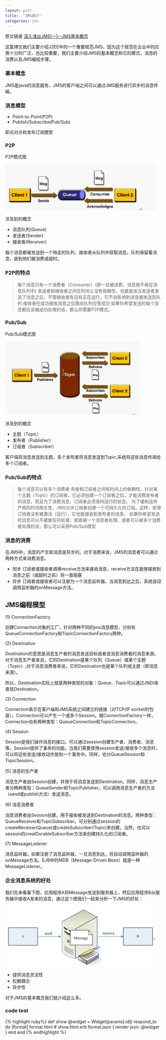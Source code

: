 ```yaml
---
layout: post
title:  "JMS简介"
categories: jms
---
```


原文链接  [深入浅出JMS(一)--JMS基本概念](http://blog.csdn.net/jiuqiyuliang/article/details/46701559)

这篇博文我们主要介绍J2EE中的一个重要规范JMS，因为这个规范在企业中的应用十分的广泛，也比较重要，我们主要介绍JMS的基本概念和它的模式，消息的消费以及JMS编程步骤。
<!--more-->
### 基本概念

JMS是java的消息服务，JMS的客户端之间可以通过JMS服务进行异步的消息传输。

### 消息模型

- Point-to-Point(P2P)
- Publish/Subscribe(Pub/Sub)

即点对点和发布订阅模型

### P2P

P2P模式图 

![Alt text](/images/p2p.jpg)

涉及到的概念 
- 消息队列(Queue)
- 发送者(Sender)
- 接收者(Receiver)

每个消息都被发送到一个特定的队列，接收者从队列中获取消息。队列保留着消息，直到他们被消费或超时。


### P2P的特点
>每个消息只有一个消费者（Consumer）(即一旦被消费，消息就不再在消息队列中)
>发送者和接收者之间在时间上没有依赖性，也就是说当发送者发送了消息之后，不管接收者有没有正在运行，它不会影响到消息被发送到队列
>接收者在成功接收消息之后需向队列应答成功
>如果你希望发送的每个消息都应该被成功处理的话，那么你需要P2P模式。

### Pub/Sub

Pub/Sub模式图 

![Alt text](/images/pubsub.jpg)

涉及到的概念 
- 主题（Topic）
- 发布者（Publisher）
- 订阅者（Subscriber） 

客户端将消息发送到主题。多个发布者将消息发送到Topic,系统将这些消息传递给多个订阅者。


### Pub/Sub的特点

> 每个消息可以有多个消费者
>布者和订阅者之间有时间上的依赖性。针对某个主题（Topic）的订阅者，它必须创建一个订阅者之后，才能消费发布者的消息，而且为了消费消息，订阅者必须保持运行的状态。
>为了缓和这样严格的时间相关性，JMS允许订阅者创建一个可持久化的订阅。这样，即使订阅者没有被激活（运行），它也能接收到发布者的消息。
>如果你希望发送的消息可以不被做任何处理、或者被一个消息者处理、或者可以被多个消费者处理的话，那么可以采用Pub/Sub模型

### 消息的消费 
在JMS中，消息的产生和消息是异步的。对于消费来说，JMS的消息者可以通过两种方式来消费消息。 
- 同步 
订阅者或接收者调用receive方法来接收消息，receive方法在能够接收到消息之前（或超时之前）将一直阻塞 
- 异步 
订阅者或接收者可以注册为一个消息监听器。当消息到达之后，系统自动调用监听器的onMessage方法。


## JMS编程模型

(1) ConnectionFactory

创建Connection对象的工厂，针对两种不同的jms消息模型，分别有QueueConnectionFactory和TopicConnectionFactory两种。

(2) Destination

Destination的意思是消息生产者的消息发送目标或者说消息消费者的消息来源。对于消息生产者来说，它的Destination是某个队列（Queue）或某个主题（Topic）;对于消息消费者来说，它的Destination也是某个队列或主题（即消息来源）。

所以，Destination实际上就是两种类型的对象：Queue、Topic可以通过JNDI来查找Destination。

(3) Connection

Connection表示在客户端和JMS系统之间建立的链接（对TCP/IP socket的包装）。Connection可以产生一个或多个Session。跟ConnectionFactory一样，Connection也有两种类型：QueueConnection和TopicConnection。

(4) Session

Session是我们操作消息的接口。可以通过session创建生产者、消费者、消息等。Session提供了事务的功能。当我们需要使用session发送/接收多个消息时，可以将这些发送/接收动作放到一个事务中。同样，也分QueueSession和TopicSession。

(5) 消息的生产者

消息生产者由Session创建，并用于将消息发送到Destination。同样，消息生产者分两种类型：QueueSender和TopicPublisher。可以调用消息生产者的方法（send或publish方法）发送消息。

(6) 消息消费者

消息消费者由Session创建，用于接收被发送到Destination的消息。两种类型：QueueReceiver和TopicSubscriber。可分别通过session的createReceiver(Queue)或createSubscriber(Topic)来创建。当然，也可以session的creatDurableSubscriber方法来创建持久化的订阅者。

(7) MessageListener

消息监听器。如果注册了消息监听器，一旦消息到达，将自动调用监听器的onMessage方法。EJB中的MDB（Message-Driven Bean）就是一种MessageListener。


### 企业消息系统的好处

我们先来看看下图，应用程序A将Message发送到服务器上，然后应用程序B从服务器中接收A发来的消息，通过这个图我们一起来分析一下JMS的好处： 

![Alt text](/images/company.jpg)

* 提供消息灵活性
* 松散耦合
* 异步性

对于JMS的基本概念我们就介绍这么多。

### code test

{% highlight ruby%}
def show
  @widget = Widget(params[:id])
  respond_to do |format|
    format.html # show.html.erb
    format.json { render json: @widget }
  end
end
{% endhighlight %}
